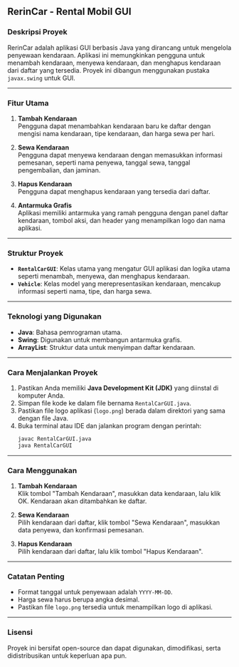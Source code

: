 ## RerinCar - Rental Mobil GUI

### Deskripsi Proyek
RerinCar adalah aplikasi GUI berbasis Java yang dirancang untuk mengelola penyewaan kendaraan. Aplikasi ini memungkinkan pengguna untuk menambah kendaraan, menyewa kendaraan, dan menghapus kendaraan dari daftar yang tersedia. Proyek ini dibangun menggunakan pustaka `javax.swing` untuk GUI.

---

### Fitur Utama
1. **Tambah Kendaraan**  
   Pengguna dapat menambahkan kendaraan baru ke daftar dengan mengisi nama kendaraan, tipe kendaraan, dan harga sewa per hari.

2. **Sewa Kendaraan**  
   Pengguna dapat menyewa kendaraan dengan memasukkan informasi pemesanan, seperti nama penyewa, tanggal sewa, tanggal pengembalian, dan jaminan.

3. **Hapus Kendaraan**  
   Pengguna dapat menghapus kendaraan yang tersedia dari daftar.

4. **Antarmuka Grafis**  
   Aplikasi memiliki antarmuka yang ramah pengguna dengan panel daftar kendaraan, tombol aksi, dan header yang menampilkan logo dan nama aplikasi.

---

### Struktur Proyek
- **`RentalCarGUI`**: Kelas utama yang mengatur GUI aplikasi dan logika utama seperti menambah, menyewa, dan menghapus kendaraan.
- **`Vehicle`**: Kelas model yang merepresentasikan kendaraan, mencakup informasi seperti nama, tipe, dan harga sewa.

---

### Teknologi yang Digunakan
- **Java**: Bahasa pemrograman utama.
- **Swing**: Digunakan untuk membangun antarmuka grafis.
- **ArrayList**: Struktur data untuk menyimpan daftar kendaraan.

---

### Cara Menjalankan Proyek
1. Pastikan Anda memiliki **Java Development Kit (JDK)** yang diinstal di komputer Anda.
2. Simpan file kode ke dalam file bernama `RentalCarGUI.java`.
3. Pastikan file logo aplikasi (`logo.png`) berada dalam direktori yang sama dengan file Java.
4. Buka terminal atau IDE dan jalankan program dengan perintah:
   ```bash
   javac RentalCarGUI.java
   java RentalCarGUI
   ```

---

### Cara Menggunakan
1. **Tambah Kendaraan**  
   Klik tombol "Tambah Kendaraan", masukkan data kendaraan, lalu klik OK. Kendaraan akan ditambahkan ke daftar.

2. **Sewa Kendaraan**  
   Pilih kendaraan dari daftar, klik tombol "Sewa Kendaraan", masukkan data penyewa, dan konfirmasi pemesanan.

3. **Hapus Kendaraan**  
   Pilih kendaraan dari daftar, lalu klik tombol "Hapus Kendaraan".

---

### Catatan Penting
- Format tanggal untuk penyewaan adalah `YYYY-MM-DD`.
- Harga sewa harus berupa angka desimal.
- Pastikan file `logo.png` tersedia untuk menampilkan logo di aplikasi.

---

### Lisensi
Proyek ini bersifat open-source dan dapat digunakan, dimodifikasi, serta didistribusikan untuk keperluan apa pun.